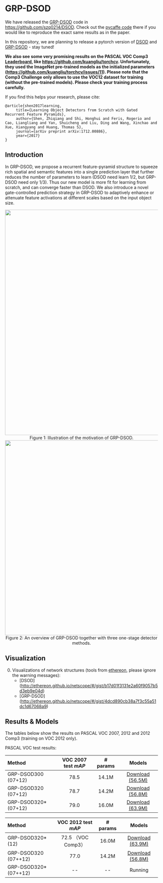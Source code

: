 # GRP-DSOD

We have released the [GRP-DSOD](https://arxiv.org/abs/1712.00886) code in https://github.com/szq0214/DSOD. Check out the [pycaffe code](https://github.com/szq0214/DSOD) there if you would like to reproduce the exact same results as in the paper.

In this repository, we are planning to release a pytorch version of [DSOD](https://arxiv.org/abs/1708.01241) and [GRP-DSOD](https://arxiv.org/abs/1712.00886) - stay tuned!

**We also see some very promising results on the PASCAL VOC Comp3 [Leaderboard](http://host.robots.ox.ac.uk:8080/leaderboard/displaylb.php?challengeid=11&compid=3), like https://github.com/kuangliu/torchcv. Unfortunately, they used the ImageNet pre-trained models as the initialized parameters (https://github.com/kuangliu/torchcv/issues/11). Please note that the Comp3 Challenge only allows to use the VOC12 dataset for training (without the pre-trained models). Please check your training process carefully.**

If you find this helps your research, please cite:

    @article{shen2017learning,
         title={Learning Object Detectors from Scratch with Gated Recurrent Feature Pyramids},
         author={Shen, Zhiqiang and Shi, Honghui and Feris, Rogerio and Cao, Liangliang and Yan, Shuicheng and Liu, Ding and Wang, Xinchao and Xue, Xiangyang and Huang, Thomas S},
         journal={arXiv preprint arXiv:1712.00886},
         year={2017}
    }

## Introduction

In GRP-DSOD, we propose a recurrent feature-pyramid structure to squeeze rich spatial and semantic features into a single prediction layer that further reduces the number of parameters to learn (DSOD need learn 1/2, but GRP-DSOD need only 1/3). Thus our new model is more fit for learning from scratch, and can converge faster than DSOD. 
We also introduce a novel gate-controlled prediction strategy in GRP-DSOD to adaptively enhance or attenuate feature activations at different scales based on the input object size.

<div align=center>
<img src="https://user-images.githubusercontent.com/3794909/36568688-8d176d42-17f0-11e8-85d6-054d90ed5bfc.jpg" width="740">
</div>

<div align=center>
Figure 1: Illustration of the motivation of GRP-DSOD.
</div> 

<div align=center>
<img src="https://user-images.githubusercontent.com/3794909/36566300-ad4d9c2e-17e8-11e8-9808-a4c3602d21b1.jpg" width="640">
</div>

<div align=center>
Figure 2: An overview of GRP-DSOD together with three one-stage detector methods.
</div> 

## Visualization

0. Visualizations of network structures (tools from [ethereon](http://ethereon.github.io/netscope/quickstart.html), please ignore the warning messages):
	- [DSOD] (http://ethereon.github.io/netscope/#/gist/b17d01f3131e2a60f9057b5d3eb9e04d)
	- [GRP-DSOD] (http://ethereon.github.io/netscope/#/gist/4dcd890cb38a7f3c55a51dc1d67068a9)


## Results & Models

The tables below show the results on PASCAL VOC 2007, 2012 and 2012 Comp3 (training on VOC 2012 only).

PASCAL VOC test results:

| Method | VOC 2007 test *mAP* | # params | Models 
|:-------|:-----:|:-------:|:-------:|
| GRP-DSOD300 (07+12) | 78.5 | 14.1M | [Download (56.5M)](https://drive.google.com/open?id=1LuAAlFffE3K26oyg_5WURT25hiLwMYdn) |
| GRP-DSOD320 (07+12) | 78.7 | 14.2M | [Download (56.8M)](https://drive.google.com/open?id=1HffxFdGPf-W92UKED4QZn9V66OgZr9LK) |
| GRP-DSOD320* (07+12) | 79.0 | 16.0M | [Download (63.9M)](https://drive.google.com/open?id=1NV236RkPMK2XLlsoIcWPvvAsTz9-qTOA) |


| Method | VOC 2012 test *mAP* | # params| Models 
|:-------|:-----:|:-------:|:-------:|
| GRP-DSOD320* (12) | 72.5 （VOC Comp3） | 16.0M | [Download (63.9M)](https://drive.google.com/open?id=1uMcMqVxiLK7M2BMWPmfi82jglyZssFbB) |
| GRP-DSOD320 (07++12) | 77.0 | 14.2M | [Download (56.8M)](https://drive.google.com/open?id=1CMnvxy4a_GByKKnn7UgEePpUOffIXoxh) |
| GRP-DSOD320* (07++12) | -- | -- | Running |

